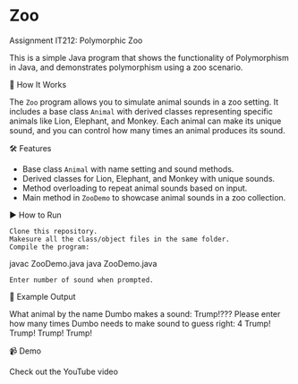 # Zoo
 Assignment IT212: Polymorphic Zoo
 
This is a simple Java program that shows the functionality of Polymorphism in Java, and demonstrates polymorphism using a zoo scenario.

🚀 How It Works

The `Zoo` program allows you to simulate animal sounds in a zoo setting. It includes a base class `Animal` with derived classes representing specific animals like Lion, Elephant, and Monkey. Each animal can make its unique sound, and you can control how many times an animal produces its sound.

🛠 Features

- Base class `Animal` with name setting and sound methods.
- Derived classes for Lion, Elephant, and Monkey with unique sounds.
- Method overloading to repeat animal sounds based on input.
- Main method in `ZooDemo` to showcase animal sounds in a zoo collection.

▶️ How to Run

    Clone this repository.
    Makesure all the class/object files in the same folder.
    Compile the program:

javac ZooDemo.java
java ZooDemo.java

    Enter number of sound when prompted.

📌 Example Output

What animal by the name Dumbo makes a sound: Trump!???
Please enter how many times Dumbo needs to make sound to guess right: 4
Trump! Trump! Trump! Trump!

📹 Demo

Check out the YouTube video
